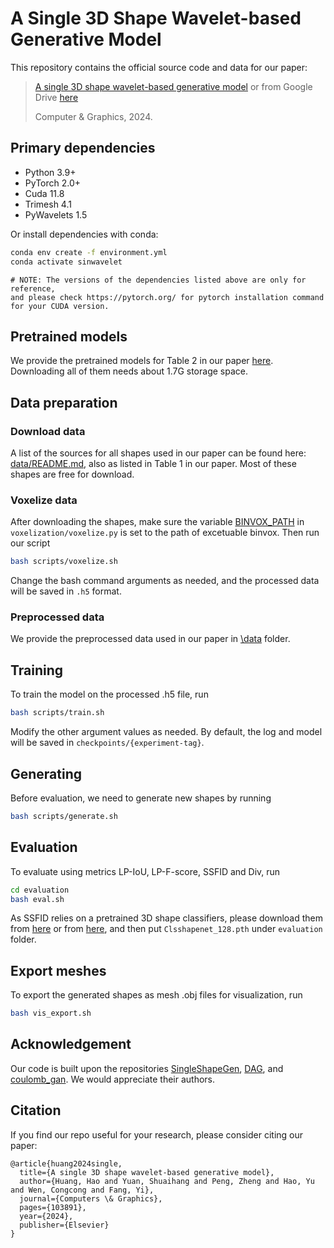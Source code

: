 # A Single 3D Shape Wavelet-based Generative Model

This repository contains the official source code and data for our paper:

>[A single 3D shape wavelet-based generative model](https://www.sciencedirect.com/science/article/pii/S0097849324000189) or from Google Drive [here](https://drive.google.com/file/d/16Y_SfjLQRZHRUbDdUchua_9OHiJwOBlc/view?usp=sharing)
> 
> Computer & Graphics, 2024.

## Primary dependencies
- Python 3.9+
- PyTorch 2.0+
- Cuda 11.8
- Trimesh 4.1
- PyWavelets 1.5

Or install dependencies with conda:
```bash
conda env create -f environment.yml
conda activate sinwavelet
```
```angular2html
# NOTE: The versions of the dependencies listed above are only for reference, 
and please check https://pytorch.org/ for pytorch installation command for your CUDA version.
```

## Pretrained models
We provide the pretrained models for Table 2 in our paper [here](https://drive.google.com/file/d/1FXk0_AF6J1BMGLtqvv6csDByqvt0XlqS/view?usp=sharing). 
Downloading all of them needs about 1.7G storage space.

## Data preparation
### Download data
A list of the sources for all shapes used in our paper can be found here: [data/README.md](data/README.md), 
also as listed in Table 1 in our paper. Most of these shapes are free for download.

### Voxelize data
After downloading the shapes, make sure the variable [BINVOX_PATH]() in `voxelization/voxelize.py` is set to the path 
of excetuable binvox. Then run our script
```bash
bash scripts/voxelize.sh
```
Change the bash command arguments as needed, and the processed data will be saved in `.h5` format.

### Preprocessed data
We provide the preprocessed data used in our paper in [\data](\data) folder.

## Training
To train the model on the processed .h5 file, run
```bash
bash scripts/train.sh 
```
Modify the other argument values as needed. By default, the log and model will be saved in `checkpoints/{experiment-tag}`.

## Generating
Before evaluation, we need to generate new shapes by running
```bash
bash scripts/generate.sh
```

## Evaluation
To evaluate using metrics LP-IoU, LP-F-score, SSFID and Div, run
```bash
cd evaluation
bash eval.sh
```
As SSFID relies on a pretrained 3D shape classifiers, please download them 
from [here](https://drive.google.com/file/d/1iIWqq9pRVnVVIE75VKtUlGpc9lrTsEHu/view?usp=sharing) or 
from [here](https://drive.google.com/file/d/1HjnDudrXsNY4CYhIGhH4Q0r3-NBnBaiC/view?usp=sharing), and then put
`Clsshapenet_128.pth` under `evaluation` folder.

## Export meshes
To export the generated shapes as mesh .obj files for visualization, run
```bash
bash vis_export.sh
```

## Acknowledgement
Our code is built upon the repositories [SingleShapeGen](https://github.com/ChrisWu1997/SingleShapeGen), 
[DAG](https://github.com/sutd-visual-computing-group/dag-gans), and [coulomb_gan](https://github.com/bioinf-jku/coulomb_gan). 
We would appreciate their authors.

## Citation
If you find our repo useful for your research, please consider citing our paper:
```
@article{huang2024single,
  title={A single 3D shape wavelet-based generative model},
  author={Huang, Hao and Yuan, Shuaihang and Peng, Zheng and Hao, Yu and Wen, Congcong and Fang, Yi},
  journal={Computers \& Graphics},
  pages={103891},
  year={2024},
  publisher={Elsevier}
}
```


<!---
Image example: wavelet-v6/test_pywt_2D_morph_torch_multiscale.py
Shape example: wavelet-v6/test_pywt_3D_morph_torch.py
--->